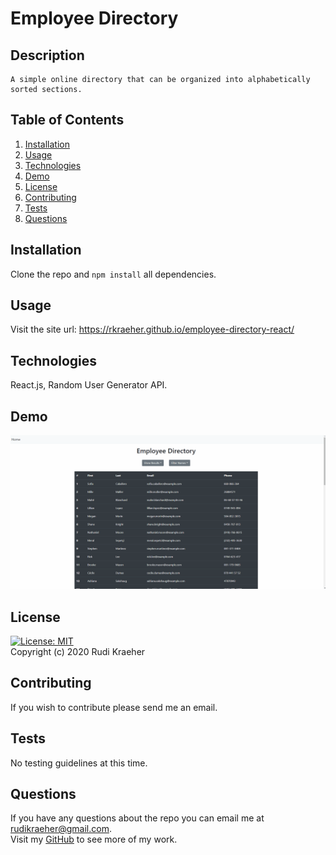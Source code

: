 # Employee Directory

## Description
    A simple online directory that can be organized into alphabetically sorted sections. 
    
## Table of Contents 
1. [Installation](#installation)
2. [Usage](#usage)
3. [Technologies](#technologies)
4. [Demo](#demo)
5. [License](#license)
6. [Contributing](#contributing)
7. [Tests](#tests)
8. [Questions](#questions)
    
## Installation
Clone the repo and `npm install` all dependencies. 

## Usage
Visit the site url: https://rkraeher.github.io/employee-directory-react/

## Technologies
React.js, Random User Generator API.

## Demo
<img src="./public/demo.gif" alt="demo video">  


## License 
[![License: MIT](https://img.shields.io/badge/License-MIT-yellow.svg)](https://opensource.org/licenses/MIT)  
Copyright (c) 2020 Rudi Kraeher
    
## Contributing
If you wish to contribute please send me an email.
    
## Tests
No testing guidelines at this time.
    
## Questions
If you have any questions about the repo you can email me at rudikraeher@gmail.com.  
Visit my [GitHub](https://github.com/rkraeher) to see more of my work.